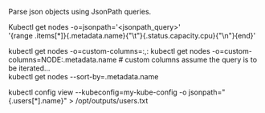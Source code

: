 Parse json objects using JsonPath queries.  
  
Kubectl get nodes -o=jsonpath='<jsonpath_query>'  
'{range .items[*]}{.metadata.name}{"\t"}{.status.capacity.cpu}{"\n"}{end}'
  
kubectl get nodes -o=custom-columns=<COLUMN NAME>:<JSON PATH>,<COLUMN NAME2>:<JSON PATH2>
kubectl get nodes -o=custom-columns=NODE:.metadata.name # custom columns assume the query is to be iterated...  
kubectl get nodes --sort-by=.metadata.name  
  
kubectl config view --kubeconfig=my-kube-config -o jsonpath="{.users[*].name}" > /opt/outputs/users.txt  



